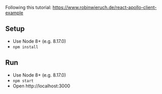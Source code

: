 Following this tutorial: https://www.robinwieruch.de/react-apollo-client-example

## Setup
* Use Node 8+ (e.g. 8.17.0)
* `npm install`

## Run
* Use Node 8+ (e.g. 8.17.0)
* `npm start`
* Open http://localhost:3000
